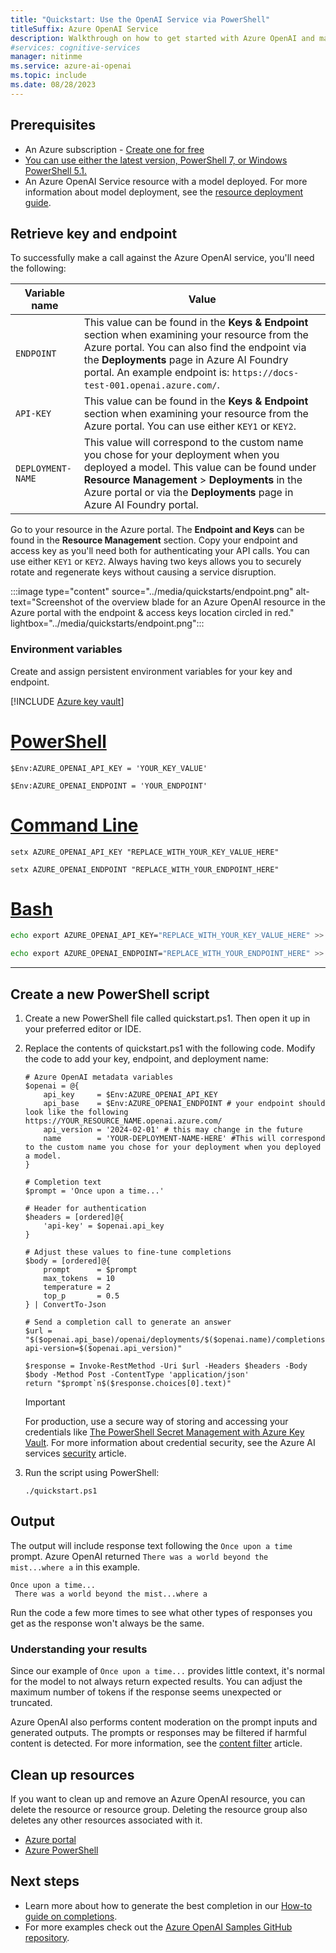 ```yaml
---
title: "Quickstart: Use the OpenAI Service via PowerShell"
titleSuffix: Azure OpenAI Service
description: Walkthrough on how to get started with Azure OpenAI and make your first completions call with PowerShell.
#services: cognitive-services
manager: nitinme
ms.service: azure-ai-openai
ms.topic: include
ms.date: 08/28/2023
---
```


## Prerequisites

- An Azure subscription - <a href="https://azure.microsoft.com/free/cognitive-services" target="_blank">Create one for free</a>
- <a href="https://aka.ms/installpowershell" target="_blank">You can use either the latest version, PowerShell 7, or Windows PowerShell 5.1.</a>
- An Azure OpenAI Service resource with a model deployed. For more information about model deployment, see the [resource deployment guide](../how-to/create-resource.md).

## Retrieve key and endpoint

To successfully make a call against the Azure OpenAI service, you'll need the following:

| Variable name     | Value                                                                                                                                                                                                                                                                                |
| ----------------- | ------------------------------------------------------------------------------------------------------------------------------------------------------------------------------------------------------------------------------------------------------------------------------------ |
| `ENDPOINT`        | This value can be found in the **Keys & Endpoint** section when examining your resource from the Azure portal. You can also find the endpoint via the **Deployments** page in Azure AI Foundry portal. An example endpoint is: `https://docs-test-001.openai.azure.com/`. |
| `API-KEY`         | This value can be found in the **Keys & Endpoint** section when examining your resource from the Azure portal. You can use either `KEY1` or `KEY2`.                                                                                                                                  |
| `DEPLOYMENT-NAME` | This value will correspond to the custom name you chose for your deployment when you deployed a model. This value can be found under **Resource Management** > **Deployments** in the Azure portal or via the **Deployments** page in Azure AI Foundry portal.   |

Go to your resource in the Azure portal. The **Endpoint and Keys** can be found in the **Resource Management** section. Copy your endpoint and access key as you'll need both for authenticating your API calls. You can use either `KEY1` or `KEY2`. Always having two keys allows you to securely rotate and regenerate keys without causing a service disruption.

:::image type="content" source="../media/quickstarts/endpoint.png" alt-text="Screenshot of the overview blade for an Azure OpenAI resource in the Azure portal with the endpoint & access keys location circled in red." lightbox="../media/quickstarts/endpoint.png":::

### Environment variables

Create and assign persistent environment variables for your key and endpoint.

[!INCLUDE [Azure key vault](~/reusable-content/ce-skilling/azure/includes/ai-services/security/azure-key-vault.md)]

# [PowerShell](#tab/powershell)

```powershell-interactive
$Env:AZURE_OPENAI_API_KEY = 'YOUR_KEY_VALUE'
```

```powershell-interactive
$Env:AZURE_OPENAI_ENDPOINT = 'YOUR_ENDPOINT'
```

# [Command Line](#tab/command-line)

```CMD
setx AZURE_OPENAI_API_KEY "REPLACE_WITH_YOUR_KEY_VALUE_HERE"
```

```CMD
setx AZURE_OPENAI_ENDPOINT "REPLACE_WITH_YOUR_ENDPOINT_HERE"
```

# [Bash](#tab/bash)

```Bash
echo export AZURE_OPENAI_API_KEY="REPLACE_WITH_YOUR_KEY_VALUE_HERE" >> /etc/environment && source /etc/environment
```

```Bash
echo export AZURE_OPENAI_ENDPOINT="REPLACE_WITH_YOUR_ENDPOINT_HERE" >> /etc/environment && source /etc/environment
```

---


## Create a new PowerShell script

1. Create a new PowerShell file called quickstart.ps1. Then open it up in your preferred editor or IDE.

1. Replace the contents of quickstart.ps1 with the following code. Modify the code to add your key, endpoint, and deployment name:

   ```powershell-interactive
   # Azure OpenAI metadata variables
   $openai = @{
       api_key     = $Env:AZURE_OPENAI_API_KEY
       api_base    = $Env:AZURE_OPENAI_ENDPOINT # your endpoint should look like the following https://YOUR_RESOURCE_NAME.openai.azure.com/
       api_version = '2024-02-01' # this may change in the future
       name        = 'YOUR-DEPLOYMENT-NAME-HERE' #This will correspond to the custom name you chose for your deployment when you deployed a model.
   }

   # Completion text
   $prompt = 'Once upon a time...'
   
   # Header for authentication
   $headers = [ordered]@{
       'api-key' = $openai.api_key
   }

   # Adjust these values to fine-tune completions
   $body = [ordered]@{
       prompt      = $prompt
       max_tokens  = 10
       temperature = 2
       top_p       = 0.5
   } | ConvertTo-Json

   # Send a completion call to generate an answer
   $url = "$($openai.api_base)/openai/deployments/$($openai.name)/completions?api-version=$($openai.api_version)"

   $response = Invoke-RestMethod -Uri $url -Headers $headers -Body $body -Method Post -ContentType 'application/json'
   return "$prompt`n$($response.choices[0].text)"
   ```

   > [!IMPORTANT]
   > For production, use a secure way of storing and accessing your credentials like [The PowerShell Secret Management with Azure Key Vault](/powershell/utility-modules/secretmanagement/how-to/using-azure-keyvault). For more information about credential security, see the Azure AI services [security](../../security-features.md) article.

1. Run the script using PowerShell:

   ```powershell-interactive
   ./quickstart.ps1
   ```

## Output

The output will include response text following the `Once upon a time` prompt. Azure OpenAI returned `There was a world beyond the mist...where a` in this example.

```output
Once upon a time...
 There was a world beyond the mist...where a
```

Run the code a few more times to see what other types of responses you get as the response won't always be the same.


### Understanding your results

Since our example of `Once upon a time...` provides little context, it's normal for the model to not always return expected results. You can adjust the maximum number of tokens if the response seems unexpected or truncated.

Azure OpenAI also performs content moderation on the prompt inputs and generated outputs. The prompts or responses may be filtered if harmful content is detected. For more information, see the [content filter](../concepts/content-filter.md) article.

## Clean up resources

If you want to clean up and remove an Azure OpenAI resource, you can delete the resource or resource group. Deleting the resource group also deletes any other resources associated with it.

- [Azure portal](../../multi-service-resource.md?pivots=azportal#clean-up-resources)
- [Azure PowerShell](../../multi-service-resource.md?pivots=azpowershell#clean-up-resources)

## Next steps

- Learn more about how to generate the best completion in our [How-to guide on completions](../how-to/completions.md).
- For more examples check out the [Azure OpenAI Samples GitHub repository](https://aka.ms/AOAICodeSamples).
